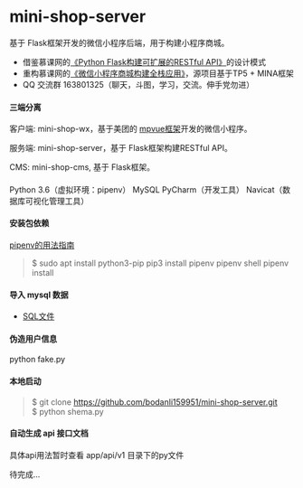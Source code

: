 # mini-shop-server
基于 Flask框架开发的微信小程序后端，用于构建小程序商城。
* 借鉴慕课网的[《Python Flask构建可扩展的RESTful API》](http://coding.imooc.com/class/220.html)的设计模式
* 重构慕课网的[《微信小程序商城构建全栈应用》](https://coding.imooc.com/learn/list/97.html)，源项目基于TP5 + MINA框架
* QQ 交流群 163801325（聊天，斗图，学习，交流。伸手党勿进）


#### 三端分离
客户端: mini-shop-wx，基于美团的 [mpvue框架](http://mpvue.com/)开发的微信小程序。

服务端: mini-shop-server，基于 Flask框架构建RESTful API。

CMS: mini-shop-cms, 基于 Flask框架。

####
Python 3.6（虚拟环境：pipenv）
MySQL
PyCharm（开发工具）
Navicat（数据库可视化管理工具）

#### 安装包依赖
[pipenv的用法指南](https://www.jianshu.com/p/00af447f0005)
> $ sudo apt install python3-pip
pip3 install pipenv
pipenv shell
pipenv install

#### 导入 mysql 数据
* [SQL文件](https://github.com/bodanli159951/mini-shop-server/blob/master/zerd.sql)

#### 伪造用户信息 
python fake.py

#### 本地启动
> $ git clone https://github.com/bodanli159951/mini-shop-server.git <br>
$ python shema.py

#### 自动生成 api 接口文档
具体api用法暂时查看 app/api/v1 目录下的py文件

待完成...
